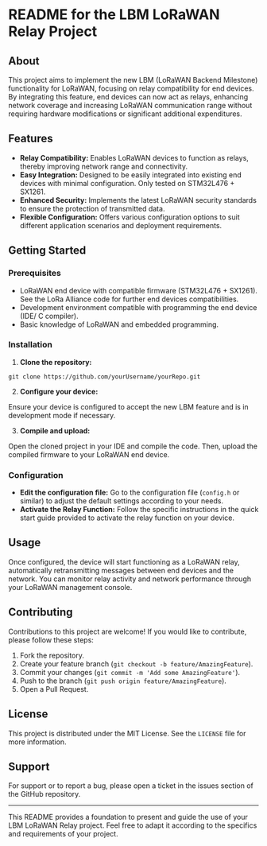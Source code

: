 # README for the LBM LoRaWAN Relay Project

## About

This project aims to implement the new LBM (LoRaWAN Backend Milestone) functionality for LoRaWAN, focusing on relay compatibility for end devices. By integrating this feature, end devices can now act as relays, enhancing network coverage and increasing LoRaWAN communication range without requiring hardware modifications or significant additional expenditures.

## Features

- **Relay Compatibility:** Enables LoRaWAN devices to function as relays, thereby improving network range and connectivity.
- **Easy Integration:** Designed to be easily integrated into existing end devices with minimal configuration. Only tested on STM32L476 + SX1261.
- **Enhanced Security:** Implements the latest LoRaWAN security standards to ensure the protection of transmitted data.
- **Flexible Configuration:** Offers various configuration options to suit different application scenarios and deployment requirements.

## Getting Started

### Prerequisites

- LoRaWAN end device with compatible firmware (STM32L476 + SX1261). See the LoRa Alliance code for further end devices compatibilities.
- Development environment compatible with programming the end device (IDE/ C compiler).
- Basic knowledge of LoRaWAN and embedded programming.

### Installation

1. **Clone the repository:**

```
git clone https://github.com/yourUsername/yourRepo.git
```

2. **Configure your device:**

Ensure your device is configured to accept the new LBM feature and is in development mode if necessary.

3. **Compile and upload:**

Open the cloned project in your IDE and compile the code. Then, upload the compiled firmware to your LoRaWAN end device.

### Configuration

- **Edit the configuration file:** Go to the configuration file (`config.h` or similar) to adjust the default settings according to your needs.
- **Activate the Relay Function:** Follow the specific instructions in the quick start guide provided to activate the relay function on your device.

## Usage

Once configured, the device will start functioning as a LoRaWAN relay, automatically retransmitting messages between end devices and the network. You can monitor relay activity and network performance through your LoRaWAN management console.

## Contributing

Contributions to this project are welcome! If you would like to contribute, please follow these steps:

1. Fork the repository.
2. Create your feature branch (`git checkout -b feature/AmazingFeature`).
3. Commit your changes (`git commit -m 'Add some AmazingFeature'`).
4. Push to the branch (`git push origin feature/AmazingFeature`).
5. Open a Pull Request.

## License

This project is distributed under the MIT License. See the `LICENSE` file for more information.

## Support

For support or to report a bug, please open a ticket in the issues section of the GitHub repository.

---

This README provides a foundation to present and guide the use of your LBM LoRaWAN Relay project. Feel free to adapt it according to the specifics and requirements of your project.
